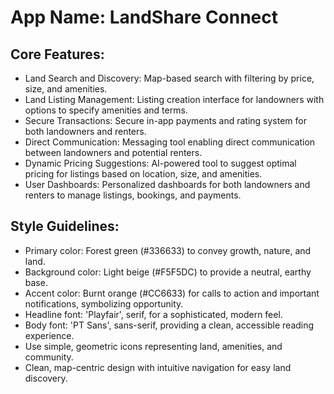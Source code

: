 # **App Name**: LandShare Connect

## Core Features:

- Land Search and Discovery: Map-based search with filtering by price, size, and amenities.
- Land Listing Management: Listing creation interface for landowners with options to specify amenities and terms.
- Secure Transactions: Secure in-app payments and rating system for both landowners and renters.
- Direct Communication: Messaging tool enabling direct communication between landowners and potential renters.
- Dynamic Pricing Suggestions: AI-powered tool to suggest optimal pricing for listings based on location, size, and amenities.
- User Dashboards: Personalized dashboards for both landowners and renters to manage listings, bookings, and payments.

## Style Guidelines:

- Primary color: Forest green (#336633) to convey growth, nature, and land.
- Background color: Light beige (#F5F5DC) to provide a neutral, earthy base.
- Accent color: Burnt orange (#CC6633) for calls to action and important notifications, symbolizing opportunity.
- Headline font: 'Playfair', serif, for a sophisticated, modern feel.
- Body font: 'PT Sans', sans-serif, providing a clean, accessible reading experience.
- Use simple, geometric icons representing land, amenities, and community.
- Clean, map-centric design with intuitive navigation for easy land discovery.